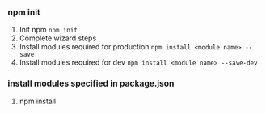 ### npm init
1. Init npm ```npm init```
2. Complete wizard steps
3. Install modules required for production ```npm install <module name> --save```
4. Install modules required for dev ```npm install <module name> --save-dev```
### install modules specified in package.json
1. npm install

